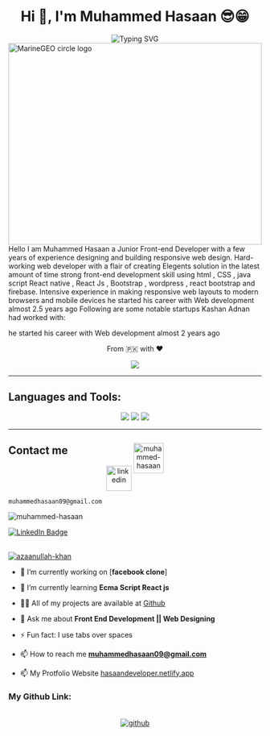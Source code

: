 <h1 align="center">Hi 👋, I'm Muhammed Hasaan 😎😁</h1>
<div align='center'><img align="center" src="https://readme-typing-svg.herokuapp.com?font=Fira+Code&weight=600&size=24&duration=3500&pause=500&color=151CF7&center=true&vCenter=true&width=435&lines=Web+Developer+;Graphic+Designer;App+Developer+;Web+Dsigner+;" alt="Typing SVG" /></div>
<img src="http://studiopixel.in/wp-content/uploads/2017/11/senior-front-end-developer-openings-1.gif" alt="MarineGEO circle logo" width="100%" height="400px" align="center">
 Hello I am Muhammed Hasaan a Junior Front-end Developer
 with a few years of experience designing and building
 responsive web design.
 Hard-working web developer with a flair of creating Elegents
 solution in the latest amount of time
 strong front-end development skill using html , CSS , java script
 React native , React Js ,  Bootstrap , wordpress , react bootstrap and firebase.
 Intensive experience in making responsive web layouts to modern
 browsers and mobile devices
he started his career with Web development almost 2.5 years ago
Following are some notable startups Kashan Adnan had worked with:

he started his career with Web development almost 2 years ago




<p align='center'>From 🇵🇰 with ❤️</p>
<p align='center'>
<img align='center' src='https://en1g1m3zkq5j0aw.m.pipedream.net'/>
</p>

<hr>

<h2 align="left">Languages and Tools:</h2>

<p align='center'>
    <img src="https://skillicons.dev/icons?i=git,github,html,css,js,bootstrap" />
  <img src="https://skillicons.dev/icons?i=react,react native"/>
   <img src="https://skillicons.dev/icons?i=firebase"/>
</p>

<hr>

<h2 align="left">Contact me</h2>

<p align="center">
<a href="https://linkedin.com/in/muhammed-hasaan" target="blank"><img align="center" src="https://skillicons.dev/icons?i=linkedin" height="50" width="50" alt="linkedin" /></a>
<a href="https://leetcode.com/muhammedhasaan/" target="blank"><img align="center" src="https://raw.githubusercontent.com/rahuldkjain/github-profile-readme-generator/master/src/images/icons/Social/leet-code.svg" alt="muhammed-hasaan" style ="margin-top:-80px;" height="60" width="60" /></a>
</br>
 
```
muhammedhasaan09@gmail.com
```

</p>


</div>

<p align="left"> <img src="https://komarev.com/ghpvc/?username=azaanullah-khan&label=Profile%20views&color=0e75b6&style=flat" alt="muhammed-hasaan" /> </p>
  <a href="https://www.linkedin.com/in/muhammed-hasaan-2859bb268/">
    <img src="https://img.shields.io/badge/LinkedIn-blue?style=for-the-badge&logo=linkedin&logoColor=white" alt="LinkedIn Badge"/>
  </a>
<br>
<br>

<p align="left"> <a href="https://github.com/ryo-ma/github-profile-trophy"><img src="https://github-profile-trophy.vercel.app/?username=azaanullah-khan" alt="azaanullah-khan" /></a> </p>


- 🔭 I’m currently working on [**facebook clone**]

- 🌱 I’m currently learning **Ecma Script React js**

- 👨‍💻 All of my projects are available at [Github](https://github.com/muhammed-hasaan)

- 💬 Ask me about **Front End Development || Web Designing**

- ⚡ Fun fact: I use tabs over spaces

- 📫 How to reach me **muhammedhasaan09@gmail.com**
  
- 📫 My Protfolio Website <a href="https://hasaandeveloper.netlify.app/">hasaandeveloper.netlify.app</a>



### My Github Link:



<br/>
<div align="center">
<a href="https://github.com/muhammed-hasaan" target="_blank">
<img src=https://img.shields.io/badge/github-%2324292e.svg?&style=for-the-badge&logo=github&logoColor=white alt=github  />
</a>
</div>
<br/>  
